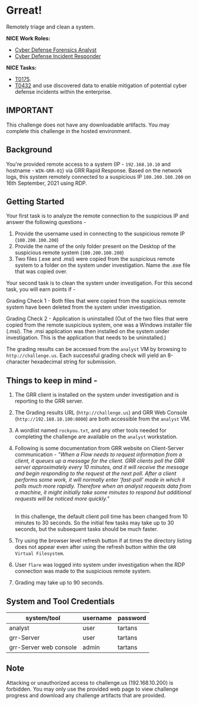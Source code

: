 # Grreat!

Remotely triage and clean a system.

**NICE Work Roles:** 

- [Cyber Defense Forensics Analyst](https://niccs.cisa.gov/workforce-development/nice-framework)
- [Cyber Defense Incident Responder](https://niccs.cisa.gov/workforce-development/nice-framework)


 **NICE Tasks:**
- [T0175](https://niccs.cisa.gov/workforce-development/nice-framework).
- [T0432](https://niccs.cisa.gov/workforce-development/nice-framework) and use discovered data to enable mitigation of potential cyber defense incidents within the enterprise.


## IMPORTANT

This challenge does not have any downloadable artifacts. You may complete this challenge in the hosted environment. 

## Background

You're provided remote access to a system (IP - `192.168.10.10` and hostname - `WIN-GRR-01`) via GRR Rapid Response. Based on the network logs, this system remotely connected to a suspicious IP `100.200.100.200` on 16th September, 2021 using RDP.


## Getting Started

Your first task is to analyze the remote connection to the suspicious IP and answer the following questions - 
1. Provide the username used in connecting to the suspicious remote IP (`100.200.100.200`)
2. Provide the name of the only folder present on the Desktop of the suspicious remote system (`100.200.100.200`)
3. Two files (.exe and .msi) were copied from the suspicious remote system to a folder on the system under investigation. Name the .exe file that was copied over.

Your second task is to clean the system under investigation. For this second task, you will earn points if -

Grading Check 1 - Both files that were copied from the suspicious remote system have been deleted from the system under investigation.

Grading Check 2 - Application is uninstalled (Out of the two files that were copied from the remote suspicious system, one was a Windows installer file (.msi). The .msi application was then installed on the system under investigation. This is the application that needs to be uninstalled.)

The grading results can be accessed from the `analyst` VM by browsing to `http://challenge.us`. Each successful grading check will yield an 8-character hexadecimal string for submission.

## Things to keep in mind -
1. The GRR client is installed on the system under investigation and is reporting to the GRR server.
2. The Grading results URL (`http://challenge.us`) and GRR Web Console (`http://192.168.10.100:8000`) are both accessible from the `analyst` VM. 
3. A wordlist named `rockyou.txt`, and any other tools needed for completing the challenge are available on the `analyst` workstation.
4. Following is some documentation from GRR website on Client-Server communication - 
    _"When a Flow needs to request information from a client, it queues up a message for the
    client. GRR clients poll the GRR server approximately every 10 minutes, and it will 
    receive the message and begin responding to the request at the next poll.
    After a client performs some work, it will normally enter ‘fast-poll’ mode in which it
    polls much more rapidly. Therefore when an analyst requests data from a machine, it might
    initially take some minutes to respond but additional requests will be noticed more quickly."_
    
    <br>In this challenge, the default client poll time has been changed from 10 minutes to 30 
    seconds. So the initial few tasks may take up to 30 seconds, but the subsequent tasks should be much faster. 
5. Try using the browser level refresh button if at times the directory listing does not appear even after using the refresh button within the `GRR Virtual Filesystem`.
6. User `flare` was logged into system under investigation when the RDP connection was made to the suspicious remote system.
7. Grading may take up to 90 seconds.

## System and Tool Credentials

| system/tool | username | password |
  |-------------|----------|----------|
  | analyst  | user     | tartans  |
  | grr-Server     | user     | tartans  |
  | grr-Server web console       | admin    | tartans  |

## Note
Attacking or unauthorized access to challenge.us (192.168.10.200) is forbidden. You may only use the provided web page to view challenge progress and download any challenge artifacts that are provided.
